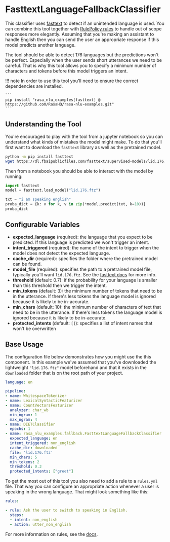 # FasttextLanguageFallbackClassifier

This classifier uses [fasttext](https://fasttext.cc/docs/en/language-identification.html) to detect
if an unintended language is used. You can combine this tool together with [RulePolicy rules](https://rasa.com/docs/rasa/rules)
to handle out of scope responses more elegantly. Assuming that you're making an assistant to handle
English then you can send the user an appropriate response if this model predicts another language.

The tool should be able to detect 176 languages but the predictions won't be perfect. Especially
when the user sends short utterances we need to be careful. That is why this tool allows you to
specify a minimum number of characters and tokens before this model triggers an intent.

!!! note
    In order to use this tool you'll need to ensure the correct dependencies are installed.

    ```
    pip install "rasa_nlu_examples[fasttext] @ https://github.com/RasaHQ/rasa-nlu-examples.git"
    ```

## Understanding the Tool

You're encouraged to play with the tool from a jupyter notebook so you can
understand what kinds of mistakes the model might make. To do that you'll
first want to download the `fasttext` library as well as the pretrained model.

```bash
python -m pip install fasttext
wget https://dl.fbaipublicfiles.com/fasttext/supervised-models/lid.176.ftz
```

Then from a notebook you should be able to interact with the model by running:

```python
import fasttext
model = fasttext.load_model("lid.176.ftz")

txt = "i am speaking english"
proba_dict = {k: v for k, v in zip(*model.predict(txt, k=10))}
proba_dict
```

## Configurable Variables

- **expected_language** (required): the language that you expect to be predicted. If this language is predicted we won't trigger an intent.
- **intent_triggered** (required): the name of the intent to trigger when the model does not detect the expected language.
- **cache_dir** (required): specifies the folder where the pretrained model can be found.
- **model_file** (required): specifies the path to a pretrained model file, typically you'll want `lid.176.ftz`. See the [fasttext docs](https://fasttext.cc/docs/en/language-identification.html) for more info.
- **threshold** (default: 0.7): if the probability for your language is smaller than this threshold then we trigger the intent.
- **min_tokens** (default: 3): the minimum number of tokens that need to be in the utterance. If there's less tokens the language model is ignored because it is likely to be in-accurate.
- **min_chars** (default: 10): the minimum number of characters of text that need to be in the utterance. If there's less tokens the language model is ignored because it is likely to be in-accurate.
- **protected_intents** (default: `[]`): specifies a list of intent names that won't be overwritten

## Base Usage

The configuration file below demonstrates how you might use the this component. In this example
we've assumed that you've downloaded the lightweight `"lid.176.ftz"` model beforehand and that it
exists in the `downloaded` folder that is on the root path of your project.

```yaml
language: en

pipeline:
- name: WhitespaceTokenizer
- name: LexicalSyntacticFeaturizer
- name: CountVectorsFeaturizer
  analyzer: char_wb
  min_ngram: 1
  max_ngram: 4
- name: DIETClassifier
  epochs: 1
- name: rasa_nlu_examples.fallback.FasttextLanguageFallbackClassifier
  expected_language: en
  intent_triggered: non_english
  cache_dir: downloaded
  file: 'lid.176.ftz'
  min_chars: 5
  min_tokens: 2
  threshold: 0.3
  protected_intents: ["greet"]
```

To get the most out of this tool you also need to add a rule to a `rules.yml` file.
That way you can configure an appropriate action whenever a user is speaking in the
wrong language. That might look something like this:

```yaml
rules:

- rule: Ask the user to switch to speaking in English.
  steps:
  - intent: non_english
  - action: utter_non_english
```

For more information on rules, see the [docs](https://rasa.com/docs/rasa/rules).
